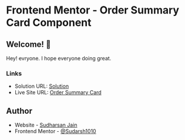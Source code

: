 # Frontend Mentor - Order Summary Card Component

## Welcome! 👋

Hey! evryone. I hope everyone doing great.

### Links

- Solution URL: [Solution](https://www.frontendmentor.io/solutions/order-summary-card-html-css-mobile-first-eQ1N6b5Aw)
- Live Site URL: [Order Summary Card](https://order-summary-card-component-frontendmentor.netlify.app/)

## Author

- Website - [Sudharsan Jain](https://www.your-site.com)
- Frontend Mentor - [@Sudarsh1010](https://www.frontendmentor.io/profile/Sudarsh1010)
